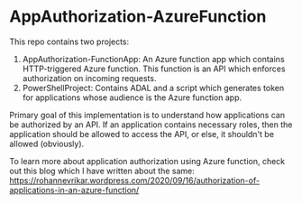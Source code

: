 # AppAuthorization-AzureFunction

This repo contains two projects:

1. AppAuthorization-FunctionApp: An Azure function app which contains HTTP-triggered Azure function. This function is an API which enforces authorization on incoming requests. 
2. PowerShellProject: Contains ADAL and a script which generates token for applications whose audience is the Azure function app.

Primary goal of this implementation is to understand how applications can be authorized by an API. If an application contains necessary roles, then the application should be allowed to access the API, or else, it shouldn't be allowed (obviously).

To learn more about application authorization using Azure function, check out this blog which I have written about the same: https://rohannevrikar.wordpress.com/2020/09/16/authorization-of-applications-in-an-azure-function/



